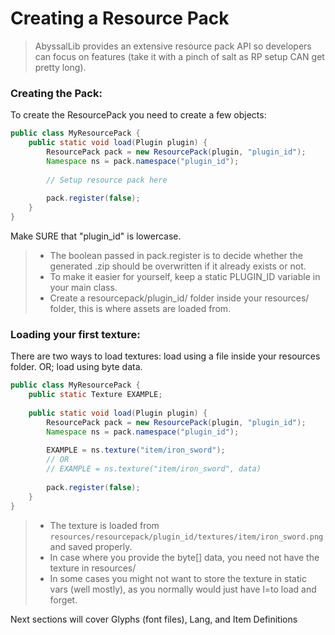 # Creating a Resource Pack

> AbyssalLib provides an extensive resource pack API so developers can focus on features (take it with a pinch of salt as RP setup CAN get pretty long).

### Creating the Pack:
To create the ResourcePack you need to create a few objects:

```java
public class MyResourcePack {
    public static void load(Plugin plugin) {
        ResourcePack pack = new ResourcePack(plugin, "plugin_id");
        Namespace ns = pack.namespace("plugin_id");
        
        // Setup resource pack here
        
        pack.register(false);
    }
}
```

<warning>Make SURE that "plugin_id" is lowercase.</warning>
> - The boolean passed in pack.register is to decide whether the generated .zip should be overwritten if it already exists or not.
> - To make it easier for yourself, keep a static PLUGIN_ID variable in your main class.
> - Create a resourcepack/plugin_id/ folder inside your resources/ folder, this is where assets are loaded from.

### Loading your first texture:
There are two ways to load textures: load using a file inside your resources folder. OR; load using byte data.

```java
public class MyResourcePack {
    public static Texture EXAMPLE;
    
    public static void load(Plugin plugin) {
        ResourcePack pack = new ResourcePack(plugin, "plugin_id");
        Namespace ns = pack.namespace("plugin_id");
        
        EXAMPLE = ns.texture("item/iron_sword");
        // OR
        // EXAMPLE = ns.texture("item/iron_sword", data)
        
        pack.register(false);
    }
}
```

> - The texture is loaded from `resources/resourcepack/plugin_id/textures/item/iron_sword.png` and saved properly.
> - In case where you provide the byte[] data, you need not have the texture in resources/
> - In some cases you might not want to store the texture in static vars (well mostly), as you normally would just have l=to load and forget.

Next sections will cover Glyphs (font files), Lang, and Item Definitions
